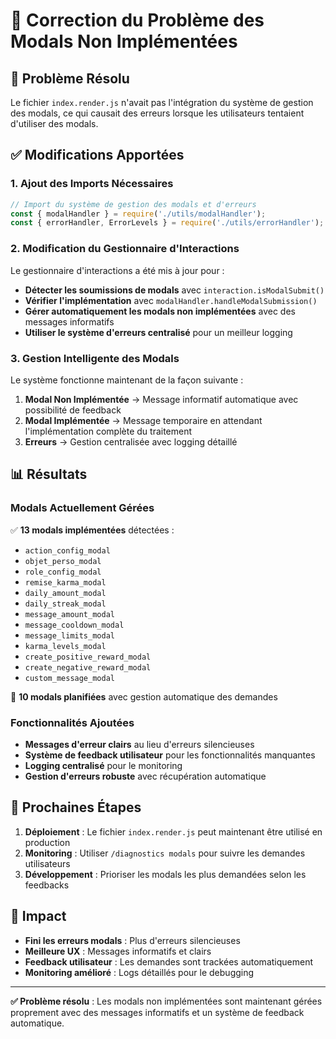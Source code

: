 # 🔧 Correction du Problème des Modals Non Implémentées

## 🎯 Problème Résolu

Le fichier `index.render.js` n'avait pas l'intégration du système de gestion des modals, ce qui causait des erreurs lorsque les utilisateurs tentaient d'utiliser des modals.

## ✅ Modifications Apportées

### 1. Ajout des Imports Nécessaires

```javascript
// Import du système de gestion des modals et d'erreurs
const { modalHandler } = require('./utils/modalHandler');
const { errorHandler, ErrorLevels } = require('./utils/errorHandler');
```

### 2. Modification du Gestionnaire d'Interactions

Le gestionnaire d'interactions a été mis à jour pour :

- **Détecter les soumissions de modals** avec `interaction.isModalSubmit()`
- **Vérifier l'implémentation** avec `modalHandler.handleModalSubmission()`
- **Gérer automatiquement les modals non implémentées** avec des messages informatifs
- **Utiliser le système d'erreurs centralisé** pour un meilleur logging

### 3. Gestion Intelligente des Modals

Le système fonctionne maintenant de la façon suivante :

1. **Modal Non Implémentée** → Message informatif automatique avec possibilité de feedback
2. **Modal Implémentée** → Message temporaire en attendant l'implémentation complète du traitement
3. **Erreurs** → Gestion centralisée avec logging détaillé

## 📊 Résultats

### Modals Actuellement Gérées

✅ **13 modals implémentées** détectées :
- `action_config_modal`
- `objet_perso_modal` 
- `role_config_modal`
- `remise_karma_modal`
- `daily_amount_modal`
- `daily_streak_modal`
- `message_amount_modal`
- `message_cooldown_modal`
- `message_limits_modal`
- `karma_levels_modal`
- `create_positive_reward_modal`
- `create_negative_reward_modal`
- `custom_message_modal`

🚧 **10 modals planifiées** avec gestion automatique des demandes

### Fonctionnalités Ajoutées

- **Messages d'erreur clairs** au lieu d'erreurs silencieuses
- **Système de feedback utilisateur** pour les fonctionnalités manquantes
- **Logging centralisé** pour le monitoring
- **Gestion d'erreurs robuste** avec récupération automatique

## 🔄 Prochaines Étapes

1. **Déploiement** : Le fichier `index.render.js` peut maintenant être utilisé en production
2. **Monitoring** : Utiliser `/diagnostics modals` pour suivre les demandes utilisateurs
3. **Développement** : Prioriser les modals les plus demandées selon les feedbacks

## 🚀 Impact

- **Fini les erreurs modals** : Plus d'erreurs silencieuses
- **Meilleure UX** : Messages informatifs et clairs
- **Feedback utilisateur** : Les demandes sont trackées automatiquement
- **Monitoring amélioré** : Logs détaillés pour le debugging

---

**✅ Problème résolu** : Les modals non implémentées sont maintenant gérées proprement avec des messages informatifs et un système de feedback automatique.